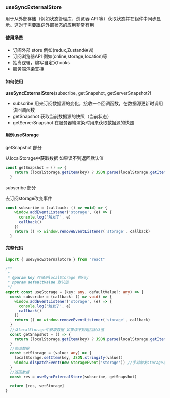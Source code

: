 ### useSyncExternalStore

用于从外部存储（例如状态管理库、浏览器 API 等）获取状态并在组件中同步显示。这对于需要跟踪外部状态的应用非常有用

#### 使用场景

- 订阅外部 store 例如(redux,Zustand`德语`)
- 订阅浏览器API 例如(online,storage,location)等
- 抽离逻辑，编写自定义hooks
- 服务端渲染支持

#### 如何使用

**useSyncExternalStore**(subscribe, getSnapshot, getServerSnapshot?)

- subscribe 用来订阅数据源的变化，接收一个回调函数，在数据源更新时调用该回调函数
- getSnapshot 获取当前数据源的快照（当前状态）
- getServerSnapshot 在服务器端渲染时用来获取数据源的快照

#### 用例useStorage

getSnapshot 部分

从localStorage中获取数据 如果读不到返回默认值

```js
const getSnapshot = () => {
    return (localStorage.getItem(key) ? JSON.parse(localStorage.getItem(key)!) : null) || defaultValue
  }
```

subscribe 部分

去订阅storage改变事件

```js
const subscribe = (callback: () => void) => {
    window.addEventListener('storage', (e) => {
      console.log('触发了', e)
      callback()
    })
    return () => window.removeEventListener('storage', callback)
  }
```

#### 完整代码

```ts
import { useSyncExternalStore } from "react"

/**
 * 
 * @param key 存储到localStorage 的key
 * @param defaultValue 默认值
 */
export const useStorage = (key: any, defaultValue?: any) => {
  const subscribe = (callback: () => void) => {
    window.addEventListener('storage', (e) => {
      console.log('触发了', e)
      callback()
    })
    return () => window.removeEventListener('storage', callback)
  }
  //从localStorage中获取数据 如果读不到返回默认值
  const getSnapshot = () => {
    return (localStorage.getItem(key) ? JSON.parse(localStorage.getItem(key)!) : null) || defaultValue
  }
  //修改数据
  const setStorage = (value: any) => {
    localStorage.setItem(key, JSON.stringify(value))
    window.dispatchEvent(new StorageEvent('storage')) //手动触发storage事件
  }
  //返回数据
  const res = useSyncExternalStore(subscribe, getSnapshot)

  return [res, setStorage]
}
```

